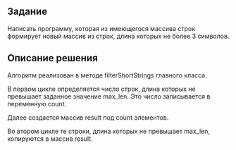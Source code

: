 ## Задание
Написать программу, которая из имеющегося массива строк формирует новый массив из строк, длина которых не более 3 символов.
## Описание решения
Алгоритм реализован в методе filterShortStrings главного класса. 

В первом цикле определяется число строк, длина которых не превышает заданное значение max_len. Это число записывается в переменную count.

Далее создается массив result под count элементов.

Во втором цикле те строки, длина которых не превышает max_len, копируются в массив result.
